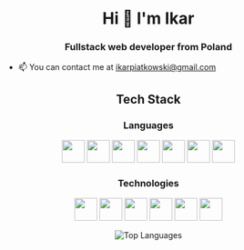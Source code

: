 <h1 align="center">Hi 👋 I'm Ikar</h1>

<h3 align="center">Fullstack web developer from Poland</h3>

- 📫 You can contact me at [ikarpiatkowski@gmail.com](mailto:ikarpiatkowski@gmail.com)

<h2 align="center">Tech Stack</h2>

<h3 align="center">Languages</h3>
<p align="center">
<img width="40" height="40" src="https://cdn.simpleicons.org/go"/>
<img width="40" height="40" src="https://cdn.simpleicons.org/javascript"/>
<img width="40" height="40" src="https://cdn.simpleicons.org/typescript"/>
<img width="40" height="40" src="https://cdn.simpleicons.org/deno"/>
<img width="40" height="40" src="https://cdn.simpleicons.org/node.js"/>
<img width="40" height="40" src="https://cdn.simpleicons.org/react"/>
<img width="40" height="40" src="https://cdn.simpleicons.org/next.js"/>
</p>

<h3 align="center">Technologies</h3>
<p align="center">    
<img width="40" height="40" src="https://cdn.simpleicons.org/git"/>
<img width="40" height="40" src="https://cdn.simpleicons.org/docker"/>
<img width="40" height="40" src="https://cdn.simpleicons.org/tailwindcss"/>
<img width="40" height="40" src="https://cdn.simpleicons.org/postgresql"/>
<img width="40" height="40" src="https://cdn.simpleicons.org/mongodb"/>
<img width="40" height="40" src="https://cdn.simpleicons.org/supabase"/>
</p>

<p align="center">
<img src="https://github-readme-stats.vercel.app/api/top-langs/?username=ikarpiatkowski&theme=dark&hide_border=false&include_all_commits=false&count_private=false&layout=compact" alt="Top Languages" />
</p>
